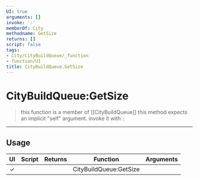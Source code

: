 ```yaml
---
UI: true
arguments: []
invoke: ':'
memberOf: City
methodname: GetSize
returns: []
script: false
tags:
- City/CityBuildQueue/_function
- function/UI
title: CityBuildQueue.GetSize
---
```

# CityBuildQueue:GetSize
> this function is a member of [[CityBuildQueue]]
> this method expects an implicit "self" argument. invoke it with `:`
-----
## Usage
|  UI | Script | Returns | Function | Arguments |
|:---:|:------:|-------:|:--------:|:---------|
|✓| ||CityBuildQueue:GetSize||
